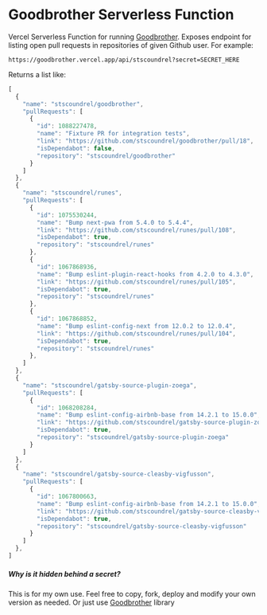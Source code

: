# Goodbrother Serverless Function

Vercel Serverless Function for running [Goodbrother](https://github.com/stscoundrel/goodbrother). Exposes endpoint for listing open pull requests in repositories of given Github user. For example:

`https://goodbrother.vercel.app/api/stscoundrel?secret=SECRET_HERE`

Returns a list like:

```javascript
[
  {
    "name": "stscoundrel/goodbrother",
    "pullRequests": [
      {
        "id": 1088227478,
        "name": "Fixture PR for integration tests",
        "link": "https://github.com/stscoundrel/goodbrother/pull/18",
        "isDependabot": false,
        "repository": "stscoundrel/goodbrother"
      }
    ]
  },
  {
    "name": "stscoundrel/runes",
    "pullRequests": [
      {
        "id": 1075530244,
        "name": "Bump next-pwa from 5.4.0 to 5.4.4",
        "link": "https://github.com/stscoundrel/runes/pull/108",
        "isDependabot": true,
        "repository": "stscoundrel/runes"
      },
      {
        "id": 1067868936,
        "name": "Bump eslint-plugin-react-hooks from 4.2.0 to 4.3.0",
        "link": "https://github.com/stscoundrel/runes/pull/105",
        "isDependabot": true,
        "repository": "stscoundrel/runes"
      },
      {
        "id": 1067868852,
        "name": "Bump eslint-config-next from 12.0.2 to 12.0.4",
        "link": "https://github.com/stscoundrel/runes/pull/104",
        "isDependabot": true,
        "repository": "stscoundrel/runes"
      },
    ]
  },
  {
    "name": "stscoundrel/gatsby-source-plugin-zoega",
    "pullRequests": [
      {
        "id": 1068208284,
        "name": "Bump eslint-config-airbnb-base from 14.2.1 to 15.0.0",
        "link": "https://github.com/stscoundrel/gatsby-source-plugin-zoega/pull/18",
        "isDependabot": true,
        "repository": "stscoundrel/gatsby-source-plugin-zoega"
      }
    ]
  },
  {
    "name": "stscoundrel/gatsby-source-cleasby-vigfusson",
    "pullRequests": [
      {
        "id": 1067800663,
        "name": "Bump eslint-config-airbnb-base from 14.2.1 to 15.0.0",
        "link": "https://github.com/stscoundrel/gatsby-source-cleasby-vigfusson/pull/23",
        "isDependabot": true,
        "repository": "stscoundrel/gatsby-source-cleasby-vigfusson"
      }
    ]
  },
]
```

##### Why is it hidden behind a secret?

This is for my own use. Feel free to copy, fork, deploy and modify your own version as needed. Or just use [Goodbrother](https://github.com/stscoundrel/goodbrother) library
